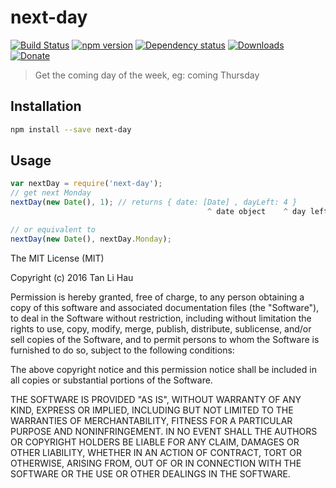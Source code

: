 # next-day
[![Build Status](https://travis-ci.org/tanhauhau/next-day.svg?branch=master)](https://travis-ci.org/tanhauhau/next-day)
[![npm version](https://badge.fury.io/js/next-day.svg)](https://badge.fury.io/js/next-day)
[![Dependency status](https://david-dm.org/tanhauhau/next-day.svg)](https://david-dm.org)
[![Downloads](https://img.shields.io/npm/dt/next-day.svg)](https://www.npmjs.com/package/next-day)
[![Donate](https://img.shields.io/gratipay/user/tanhauhau.svg)](https://gratipay.com/~tanhauhau/)


> Get the coming day of the week, eg: coming Thursday

## Installation

```bash
npm install --save next-day
```

## Usage

```javascript
var nextDay = require('next-day');
// get next Monday
nextDay(new Date(), 1); // returns { date: [Date] , dayLeft: 4 }
                                            ^ date object    ^ day left till next monday

// or equivalent to
nextDay(new Date(), nextDay.Monday);
```


The MIT License (MIT)

Copyright (c) 2016 Tan Li Hau

Permission is hereby granted, free of charge, to any person obtaining a copy
of this software and associated documentation files (the "Software"), to deal
in the Software without restriction, including without limitation the rights
to use, copy, modify, merge, publish, distribute, sublicense, and/or sell
copies of the Software, and to permit persons to whom the Software is
furnished to do so, subject to the following conditions:

The above copyright notice and this permission notice shall be included in all
copies or substantial portions of the Software.

THE SOFTWARE IS PROVIDED "AS IS", WITHOUT WARRANTY OF ANY KIND, EXPRESS OR
IMPLIED, INCLUDING BUT NOT LIMITED TO THE WARRANTIES OF MERCHANTABILITY,
FITNESS FOR A PARTICULAR PURPOSE AND NONINFRINGEMENT. IN NO EVENT SHALL THE
AUTHORS OR COPYRIGHT HOLDERS BE LIABLE FOR ANY CLAIM, DAMAGES OR OTHER
LIABILITY, WHETHER IN AN ACTION OF CONTRACT, TORT OR OTHERWISE, ARISING FROM,
OUT OF OR IN CONNECTION WITH THE SOFTWARE OR THE USE OR OTHER DEALINGS IN THE
SOFTWARE.
